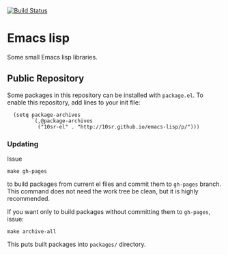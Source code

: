 [![Build Status](https://travis-ci.org/10sr/emacs-lisp.svg?branch=master)](https://travis-ci.org/10sr/emacs-lisp)



Emacs lisp
==========

Some small Emacs lisp libraries.



Public Repository
-----------------

Some packages in this repository can be installed with `package.el`.
To enable this repository, add lines to your init file:

      (setq package-archives
            `(,@package-archives
              ("10sr-el" . "http://10sr.github.io/emacs-lisp/p/")))



### Updating ###

Issue

    make gh-pages

to build packages from current el files and commit them to `gh-pages` branch.
This command does not need the work tree be clean, but it is highly recommended.


If you want only to build packages without committing them to `gh-pages`, issue:

    make archive-all

This puts built packages into `packages/` directory.
